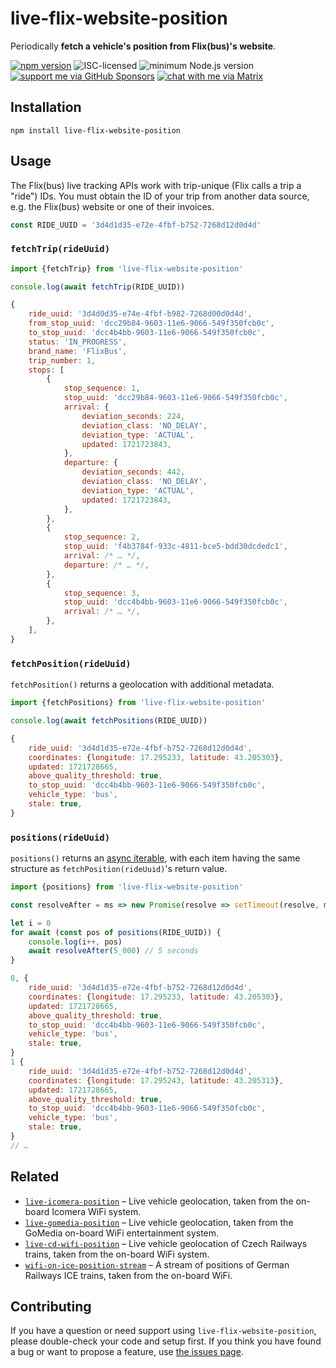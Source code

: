 # live-flix-website-position

Periodically **fetch a vehicle's position from Flix(bus)'s website**.

[![npm version](https://img.shields.io/npm/v/live-flix-website-position.svg)](https://www.npmjs.com/package/live-flix-website-position)
![ISC-licensed](https://img.shields.io/github/license/derhuerst/live-flix-website-position.svg)
![minimum Node.js version](https://img.shields.io/node/v/live-flix-website-position.svg)
[![support me via GitHub Sponsors](https://img.shields.io/badge/support%20me-donate-fa7664.svg)](https://github.com/sponsors/derhuerst)
[![chat with me via Matrix](https://img.shields.io/badge/chat%20with%20me-via%20Matrix-000000.svg)](https://matrix.to/#/@derhuerst:matrix.org)


## Installation

```shell
npm install live-flix-website-position
```


## Usage

The Flix(bus) live tracking APIs work with trip-unique (Flix calls a trip a "ride") IDs. You must obtain the ID of your trip from another data source, e.g. the Flix(bus) website or one of their invoices.

```js
const RIDE_UUID = '3d4d1d35-e72e-4fbf-b752-7268d12d0d4d'
```

### `fetchTrip(rideUuid)`

```js
import {fetchTrip} from 'live-flix-website-position'

console.log(await fetchTrip(RIDE_UUID))
```

```js
{
	ride_uuid: '3d4d0d35-e74e-4fbf-b982-7268d00d0d4d',
	from_stop_uuid: 'dcc29b84-9603-11e6-9066-549f350fcb0c',
	to_stop_uuid: 'dcc4b4bb-9603-11e6-9066-549f350fcb0c',
	status: 'IN_PROGRESS',
	brand_name: 'FlixBus',
	trip_number: 1,
	stops: [
		{
			stop_sequence: 1,
			stop_uuid: 'dcc29b84-9603-11e6-9066-549f350fcb0c',
			arrival: {
				deviation_seconds: 224,
				deviation_class: 'NO_DELAY',
				deviation_type: 'ACTUAL',
				updated: 1721723843,
			},
			departure: {
				deviation_seconds: 442,
				deviation_class: 'NO_DELAY',
				deviation_type: 'ACTUAL',
				updated: 1721723843,
			},
		},
		{
			stop_sequence: 2,
			stop_uuid: 'f4b3784f-933c-4811-bce5-bdd30dcdedc1',
			arrival: /* … */,
			departure: /* … */,
		},
		{
			stop_sequence: 3,
			stop_uuid: 'dcc4b4bb-9603-11e6-9066-549f350fcb0c',
			arrival: /* … */,
		},
	],
}
```

### `fetchPosition(rideUuid)`

`fetchPosition()` returns a geolocation with additional metadata.

```js
import {fetchPositions} from 'live-flix-website-position'

console.log(await fetchPositions(RIDE_UUID))
```

```js
{
	ride_uuid: '3d4d1d35-e72e-4fbf-b752-7268d12d0d4d',
	coordinates: {longitude: 17.295233, latitude: 43.205303},
	updated: 1721728665,
	above_quality_threshold: true,
	to_stop_uuid: 'dcc4b4bb-9603-11e6-9066-549f350fcb0c',
	vehicle_type: 'bus',
	stale: true,
}
```

### `positions(rideUuid)`

`positions()` returns an [async iterable](https://developer.mozilla.org/en-US/docs/Web/JavaScript/Reference/Iteration_protocols#the_async_iterator_and_async_iterable_protocols), with each item having the same structure as `fetchPosition(rideUuid)`'s return value.

```js
import {positions} from 'live-flix-website-position'

const resolveAfter = ms => new Promise(resolve => setTimeout(resolve, ms))

let i = 0
for await (const pos of positions(RIDE_UUID)) {
	console.log(i++, pos)
	await resolveAfter(5_000) // 5 seconds
}
```

```js
0, {
	ride_uuid: '3d4d1d35-e72e-4fbf-b752-7268d12d0d4d',
	coordinates: {longitude: 17.295233, latitude: 43.205303},
	updated: 1721728665,
	above_quality_threshold: true,
	to_stop_uuid: 'dcc4b4bb-9603-11e6-9066-549f350fcb0c',
	vehicle_type: 'bus',
	stale: true,
}
1 {
	ride_uuid: '3d4d1d35-e72e-4fbf-b752-7268d12d0d4d',
	coordinates: {longitude: 17.295243, latitude: 43.205313},
	updated: 1721728665,
	above_quality_threshold: true,
	to_stop_uuid: 'dcc4b4bb-9603-11e6-9066-549f350fcb0c',
	vehicle_type: 'bus',
	stale: true,
}
// …
```


## Related

- [`live-icomera-position`](https://github.com/derhuerst/live-icomera-position) – Live vehicle geolocation, taken from the on-board Icomera WiFi system.
- [`live-gomedia-position`](https://github.com/derhuerst/live-gomedia-position) – Live vehicle geolocation, taken from the GoMedia on-board WiFi entertainment system.
- [`live-cd-wifi-position`](https://github.com/derhuerst/live-cd-wifi-position) – Live vehicle geolocation of Czech Railways trains, taken from the on-board WiFi system.
- [`wifi-on-ice-position-stream`](https://github.com/derhuerst/wifi-on-ice-position-stream) – A stream of positions of German Railways ICE trains, taken from the on-board WiFi.


## Contributing

If you have a question or need support using `live-flix-website-position`, please double-check your code and setup first. If you think you have found a bug or want to propose a feature, use [the issues page](https://github.com/derhuerst/live-flix-website-position/issues).
